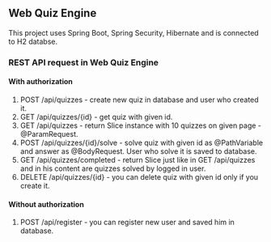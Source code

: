 ## Web Quiz Engine
This project uses Spring Boot, Spring Security, Hibernate and is connected to H2 databse. 
### REST API request in Web Quiz Engine

#### With authorization
1. POST /api/quizzes - create new quiz in database and user who created it.
2. GET /api/quizzes/{id} - get quiz with given id.
3. GET /api/quizzes - return Slice instance with 10 quizzes on given page - @ParamRequest.
4. POST /api/quizzes/{id}/solve - solve quiz with given id as @PathVariable and answer as @BodyRequest. User who solve it is saved to database.
5. GET /api/quizzes/completed - return Slice just like in GET /api/quizzes and in his content are quizzes solved by logged in user. 
6. DELETE /api/quizzes/{id} - you can delete quiz with given id only if you create it.

#### Without authorization
1. POST /api/register - you can register new user and saved him in database.
